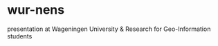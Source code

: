 wur-nens
========

presentation at Wageningen University &amp; Research for Geo-Information students
